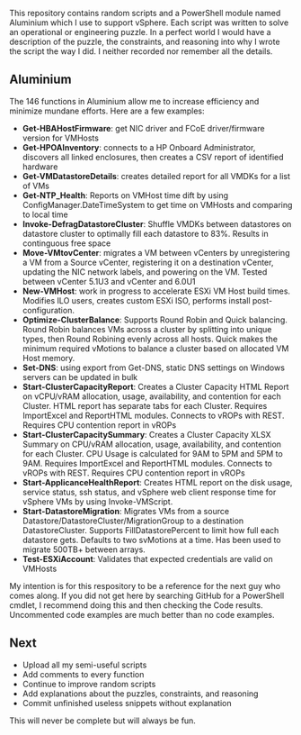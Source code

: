 This repository contains random scripts and a PowerShell module named Aluminium which I use to support vSphere. Each script was written to solve an operational or engineering puzzle. In a perfect world I would have a description of the puzzle, the constraints, and reasoning into why I wrote the script the way I did. I neither recorded nor remember all the details.

## Aluminium
The 146 functions in Aluminium allow me to increase efficiency and minimize mundane efforts. Here are a few examples:<br>
* **Get-HBAHostFirmware**: get NIC driver and FCoE driver/firmware version for VMHosts<br>
* **Get-HPOAInventory**: connects to a HP Onboard Administrator, discovers all linked enclosures, then creates a CSV report of identified hardware<br>
* **Get-VMDatastoreDetails**: creates detailed report for all VMDKs for a list of VMs
* **Get-NTP_Health**: Reports on VMHost time dift by using ConfigManager.DateTimeSystem to get time on VMHosts and comparing to local time
* **Invoke-DefragDatastoreCluster**: Shuffle VMDKs between datastores on datastore cluster to optimally fill each datastore to 83%. Results in continguous free space<br>
* **Move-VMtovCenter**: migrates a VM between vCenters by unregistering a VM from a Source vCenter, registering it on a destination vCenter, updating the NIC network labels, and powering on the VM. Tested between vCenter 5.1U3 and vCenter and 6.0U1
* **New-VMHost**: work in progress to accelerate ESXi VM Host build times. Modifies ILO users, creates custom ESXi ISO, performs install post-configuration.
* **Optimize-ClusterBalance**: Supports Round Robin and Quick balancing. Round Robin balances VMs across a cluster by splitting into unique types, then Round Robining evenly across all hosts. Quick makes the minimum required vMotions to balance a cluster based on allocated VM Host memory.
* **Set-DNS**: using export from Get-DNS, static DNS settings on Windows servers can be updated in bulk<br>
* **Start-ClusterCapacityReport**: Creates a Cluster Capacity HTML Report on vCPU/vRAM allocation, usage, availability, and contention for each Cluster. HTML report has separate tabs for each Cluster. Requires ImportExcel and ReportHTML modules. Connects to vROPs with REST. Requires CPU contention report in vROPs<br>
* **Start-ClusterCapacitySummary**: Creates a Cluster Capacity XLSX Summary on CPU/vRAM allocation, usage, availability, and contention for each Cluster. CPU Usage is calculated for 9AM to 5PM and 5PM to 9AM. Requires ImportExcel and ReportHTML modules. Connects to vROPs with REST. Requires CPU contention report in vROPs<br>
* **Start-ApplicanceHealthReport**: Creates HTML report on the disk usage, service status, ssh status, and vSphere web client response time for vSphere VMs by using Invoke-VMScript.
* **Start-DatastoreMigration**: Migrates VMs from a source Datastore/DatastoreCluster/MigrationGroup to a destination DatastoreCluster. Supports FillDatastorePercent to limit how full each datastore gets. Defaults to two svMotions at a time. Has been used to migrate 500TB+ between arrays.
* **Test-ESXiAccount**: Validates that expected credentials are valid on VMHosts

My intention is for this respository to be a reference for the next guy who comes along. If you did not get here by searching GitHub for a PowerShell cmdlet, I recommend doing this and then checking the Code results. Uncommented code examples are much better than no code examples.

## Next
* Upload all my semi-useful scripts  
* Add comments to every function  
* Continue to improve random scripts  
* Add explanations about the puzzles, constraints, and reasoning  
* Commit unfinished useless snippets without explanation  

This will never be complete but will always be fun.
